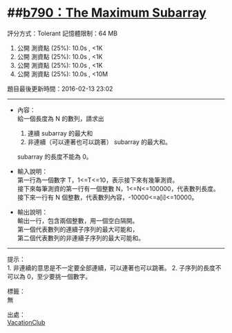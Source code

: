 ##[b790：The Maximum Subarray](http://zerojudge.tw/ShowProblem?problemid=b790)
======
評分方式：Tolerant 
記憶體限制：64 MB

1. 公開 測資點 (25%): 10.0s , <1K
2. 公開 測資點 (25%): 10.0s , <1K
3. 公開 測資點 (25%): 10.0s , <1K
4. 公開 測資點 (25%): 10.0s , <10M

題目最後更新時間：2016-02-13 23:02 

- - -
* 內容：  
	給一個長度為 N 的數列，請求出  
	1. 連續 subarray 的最大和
	2. 非連續（可以連著也可以跳著） subarray 的最大和。

	subarray 的長度不能為 0。

* 輸入說明：  
	第一行為一個數字 T，1<=T<=10，表示接下來有幾筆測資。  
	接下來每筆測資的第一行有一個整數 N，1<=N<=100000，代表數列長度。  
	接下來一行有 N 個整數，代表數列內容，-10000<=a[i]<=10000。
* 輸出說明：  
	輸出一行，包含兩個整數，用一個空白隔開。  
	第一個代表數列的連續子序列的最大可能和，  
	第二個代表數列的非連續子序列的最大可能和。

- - -
提示：  
	1. 非連續的意思是不一定要全部連續，可以連著也可以跳著。
	2. 子序列的長度不可以為 0，至少要挑一個數字。

標籤：  
	無

出處：  
	[VacationClub](http://zerojudge.tw/UserStatistic?account=VacationClub)